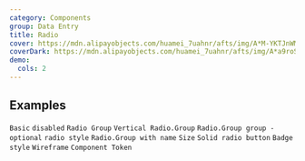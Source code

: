 ```yaml
---
category: Components
group: Data Entry
title: Radio
cover: https://mdn.alipayobjects.com/huamei_7uahnr/afts/img/A*M-YKTJnWM2kAAAAAAAAAAAAADrJ8AQ/original
coverDark: https://mdn.alipayobjects.com/huamei_7uahnr/afts/img/A*a9roS6DHFIcAAAAAAAAAAAAADrJ8AQ/original
demo:
  cols: 2
---
```


## Examples

<!-- prettier-ignore-start -->
<code src="./demo/basic.tsx">Basic</code>
<code src="./demo/disabled.tsx">disabled</code>
<code src="./demo/radiogroup.tsx">Radio Group</code>
<code src="./demo/radiogroup-more.tsx">Vertical Radio.Group</code>
<code src="./demo/radiogroup-options.tsx">Radio.Group group - optional</code>
<code src="./demo/radiobutton.tsx">radio style</code>
<code src="./demo/radiogroup-with-name.tsx">Radio.Group with name</code>
<code src="./demo/size.tsx">Size</code>
<code src="./demo/radiobutton-solid.tsx">Solid radio button</code>
<code src="./demo/badge.tsx" debug>Badge style</code>
<code src="./demo/wireframe.tsx" debug>Wireframe</code>
<code src="./demo/component-token.tsx" debug>Component Token</code>
<!-- prettier-ignore-end -->
